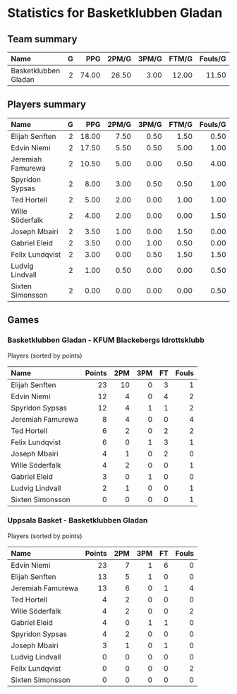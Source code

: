 # Statistics for Basketklubben Gladan

## Team summary

| Name | G | PPG | 2PM/G | 3PM/G | FTM/G | Fouls/G |
|:-----|--:|----:|------:|------:|------:|--------:|
| Basketklubben Gladan | 2 | 74.00 | 26.50 | 3.00 | 12.00 | 11.50 |

## Players summary

| Name | G | PPG | 2PM/G | 3PM/G | FTM/G | Fouls/G |
|:-----|--:|----:|------:|------:|------:|--------:|
| Elijah Senften | 2 | 18.00 | 7.50 | 0.50 | 1.50 | 0.50 |
| Edvin Niemi | 2 | 17.50 | 5.50 | 0.50 | 5.00 | 1.00 |
| Jeremiah Famurewa | 2 | 10.50 | 5.00 | 0.00 | 0.50 | 4.00 |
| Spyridon Sypsas | 2 | 8.00 | 3.00 | 0.50 | 0.50 | 1.00 |
| Ted Hortell | 2 | 5.00 | 2.00 | 0.00 | 1.00 | 1.00 |
| Wille Söderfalk | 2 | 4.00 | 2.00 | 0.00 | 0.00 | 1.50 |
| Joseph Mbairi | 2 | 3.50 | 1.00 | 0.00 | 1.50 | 0.00 |
| Gabriel Eleid | 2 | 3.50 | 0.00 | 1.00 | 0.50 | 0.00 |
| Felix Lundqvist | 2 | 3.00 | 0.00 | 0.50 | 1.50 | 1.50 |
| Ludvig Lindvall | 2 | 1.00 | 0.50 | 0.00 | 0.00 | 0.50 |
| Sixten Simonsson | 2 | 0.00 | 0.00 | 0.00 | 0.00 | 0.50 |

## Games

### Basketklubben Gladan - KFUM Blackebergs Idrottsklubb

Players (sorted by points)

| Name | Points | 2PM | 3PM | FT | Fouls |
|:-----|-------:|----:|----:|---:|------:|
| Elijah Senften | 23 | 10 |  0 |  3 |  1 |
| Edvin Niemi | 12 |  4 |  0 |  4 |  2 |
| Spyridon Sypsas | 12 |  4 |  1 |  1 |  2 |
| Jeremiah Famurewa |  8 |  4 |  0 |  0 |  4 |
| Ted Hortell |  6 |  2 |  0 |  2 |  2 |
| Felix Lundqvist |  6 |  0 |  1 |  3 |  1 |
| Joseph Mbairi |  4 |  1 |  0 |  2 |  0 |
| Wille Söderfalk |  4 |  2 |  0 |  0 |  1 |
| Gabriel Eleid |  3 |  0 |  1 |  0 |  0 |
| Ludvig Lindvall |  2 |  1 |  0 |  0 |  1 |
| Sixten Simonsson |  0 |  0 |  0 |  0 |  1 |

### Uppsala Basket - Basketklubben Gladan

Players (sorted by points)

| Name | Points | 2PM | 3PM | FT | Fouls |
|:-----|-------:|----:|----:|---:|------:|
| Edvin Niemi | 23 |  7 |  1 |  6 |  0 |
| Elijah Senften | 13 |  5 |  1 |  0 |  0 |
| Jeremiah Famurewa | 13 |  6 |  0 |  1 |  4 |
| Ted Hortell |  4 |  2 |  0 |  0 |  0 |
| Wille Söderfalk |  4 |  2 |  0 |  0 |  2 |
| Gabriel Eleid |  4 |  0 |  1 |  1 |  0 |
| Spyridon Sypsas |  4 |  2 |  0 |  0 |  0 |
| Joseph Mbairi |  3 |  1 |  0 |  1 |  0 |
| Ludvig Lindvall |  0 |  0 |  0 |  0 |  0 |
| Felix Lundqvist |  0 |  0 |  0 |  0 |  2 |
| Sixten Simonsson |  0 |  0 |  0 |  0 |  0 |

